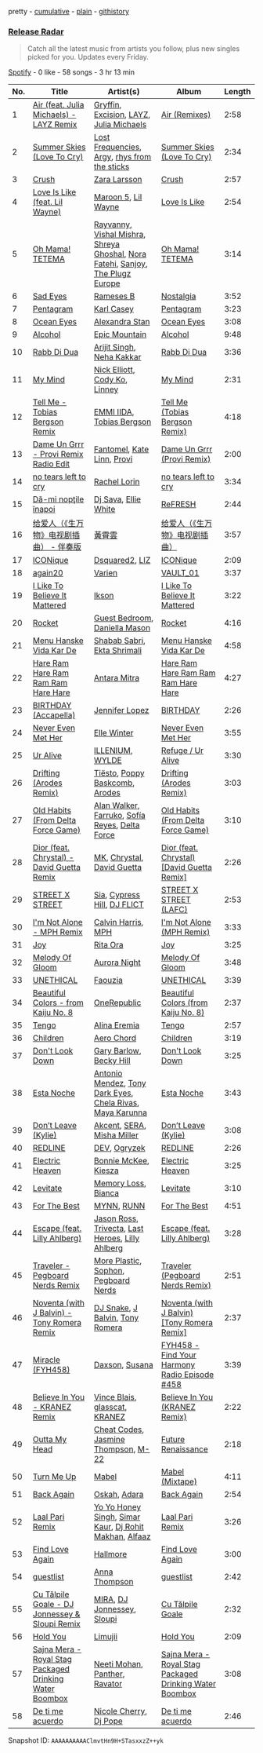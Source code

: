 pretty - [cumulative](/playlists/cumulative/37i9dQZEVXbvJfTkO3GeW5.md) - [plain](/playlists/plain/37i9dQZEVXbvJfTkO3GeW5) - [githistory](https://github.githistory.xyz/mdn522/spotify-playlist-archive/blob/main/playlists/plain/37i9dQZEVXbvJfTkO3GeW5)

### [Release Radar](https://open.spotify.com/playlist/37i9dQZEVXbvJfTkO3GeW5)

> Catch all the latest music from artists you follow, plus new singles picked for you\. Updates every Friday.

[Spotify](https://open.spotify.com/user/spotify) - 0 like - 58 songs - 3 hr 13 min

| No. | Title | Artist(s) | Album | Length |
|---|---|---|---|---|
| 1 | [Air \(feat\. Julia Michaels\) \- LAYZ Remix](https://open.spotify.com/track/4sYFMtX3MsbZ3fvyS06M2e) | [Gryffin](https://open.spotify.com/artist/2ZRQcIgzPCVaT9XKhXZIzh), [Excision](https://open.spotify.com/artist/5FKchcZpQOkqFvXBj1aCvb), [LAYZ](https://open.spotify.com/artist/2ozQcs5XxFaj5fvA02zhwo), [Julia Michaels](https://open.spotify.com/artist/0ZED1XzwlLHW4ZaG4lOT6m) | [Air \(Remixes\)](https://open.spotify.com/album/2dvgvF79C1p9Lz8uJUAsCr) | 2:58 |
| 2 | [Summer Skies \(Love To Cry\)](https://open.spotify.com/track/1z4TAq5AmDi3IkEizIn8Wn) | [Lost Frequencies](https://open.spotify.com/artist/7f5Zgnp2spUuuzKplmRkt7), [Argy](https://open.spotify.com/artist/1NaQOKgddaJipUtmptb7GI), [rhys from the sticks](https://open.spotify.com/artist/4tmqN5uP0Aj50ylHgfwvVa) | [Summer Skies \(Love To Cry\)](https://open.spotify.com/album/48MrowoKpht0sIjkQBeGYo) | 2:34 |
| 3 | [Crush](https://open.spotify.com/track/79bteG47Ms3rUa9TTxhTzF) | [Zara Larsson](https://open.spotify.com/artist/1Xylc3o4UrD53lo9CvFvVg) | [Crush](https://open.spotify.com/album/66uFqZHRtk56y6wyj0EFst) | 2:57 |
| 4 | [Love Is Like \(feat\. Lil Wayne\)](https://open.spotify.com/track/46XtsFriNQjGM5enGQViSQ) | [Maroon 5](https://open.spotify.com/artist/04gDigrS5kc9YWfZHwBETP), [Lil Wayne](https://open.spotify.com/artist/55Aa2cqylxrFIXC767Z865) | [Love Is Like](https://open.spotify.com/album/0cMIntDigHjfYqnvgJjd3Q) | 2:54 |
| 5 | [Oh Mama! TETEMA](https://open.spotify.com/track/6LWd4TAkJt6kfHIQatolHP) | [Rayvanny](https://open.spotify.com/artist/7G9dCn1mqomAa0ucJoBm6J), [Vishal Mishra](https://open.spotify.com/artist/5wJ1H6ud777odtZl5gG507), [Shreya Ghoshal](https://open.spotify.com/artist/0oOet2f43PA68X5RxKobEy), [Nora Fatehi](https://open.spotify.com/artist/76jfMJlfNPQsOBblO0ZaEA), [Sanjoy](https://open.spotify.com/artist/6qjhYs5KNSoSU6fNJqDGIo), [The Plugz Europe](https://open.spotify.com/artist/63qgmJRhJ07e8O9ez4IYql) | [Oh Mama! TETEMA](https://open.spotify.com/album/4G9k7MbNWjUNT6Zlr4p6HA) | 3:14 |
| 6 | [Sad Eyes](https://open.spotify.com/track/5Hsxnog9sHKbilVxgRuFSD) | [Rameses B](https://open.spotify.com/artist/06EfEcjc0vdvI6VNL0soIO) | [Nostalgia](https://open.spotify.com/album/5XVfz9LCSjj6dVahUztcty) | 3:52 |
| 7 | [Pentagram](https://open.spotify.com/track/4Z055U4VIbA454JhlXwDwN) | [Karl Casey](https://open.spotify.com/artist/4oGlqi5TaK8r8K50fQhUbe) | [Pentagram](https://open.spotify.com/album/552nIy4egoqTF8ZzMrQSwH) | 3:23 |
| 8 | [Ocean Eyes](https://open.spotify.com/track/0uVaUs3Wd9Qc824zd9R6Mc) | [Alexandra Stan](https://open.spotify.com/artist/0BmLNz4nSLfoWYW1cYsElL) | [Ocean Eyes](https://open.spotify.com/album/5iHlY0zMP5t8yfUc9erWmw) | 3:08 |
| 9 | [Alcohol](https://open.spotify.com/track/1TieJ11xg71Vq2hOudowW9) | [Epic Mountain](https://open.spotify.com/artist/7meq0SFt3BxWzjbt5EVBbT) | [Alcohol](https://open.spotify.com/album/240JGYWKZKduEl1yf10Kt8) | 9:48 |
| 10 | [Rabb Di Dua](https://open.spotify.com/track/57cx3rQnZ7gvd5Z5YB1XTn) | [Arijit Singh](https://open.spotify.com/artist/4YRxDV8wJFPHPTeXepOstw), [Neha Kakkar](https://open.spotify.com/artist/5f4QpKfy7ptCHwTqspnSJI) | [Rabb Di Dua](https://open.spotify.com/album/11Wh1QW3icDTDutcUUkCnZ) | 3:36 |
| 11 | [My Mind](https://open.spotify.com/track/5PrTRq9cPDVD32XORk8OEg) | [Nick Elliott](https://open.spotify.com/artist/5XDsMWG80WbtIJnFc3rLzL), [Cody Ko](https://open.spotify.com/artist/51etCwhy3kaQLY5Tj06PW5), [Linney](https://open.spotify.com/artist/0vomb9Zaob10lPzxBcIiNb) | [My Mind](https://open.spotify.com/album/5Z99AfzZzQx2z1c0m6NkW8) | 2:31 |
| 12 | [Tell Me \- Tobias Bergson Remix](https://open.spotify.com/track/27vKluyiUYJ7NeB5poW8X5) | [EMMI IIDA](https://open.spotify.com/artist/48cuVGUphasvPgtyetiLP5), [Tobias Bergson](https://open.spotify.com/artist/0OaBO8SytZzvzAO3NOWiv3) | [Tell Me \(Tobias Bergson Remix\)](https://open.spotify.com/album/3SZHnNlPwdHLBOpK0iY2wJ) | 4:18 |
| 13 | [Dame Un Grrr \- Provi Remix Radio Edit](https://open.spotify.com/track/20fzebeACMzZovFyFW3G0L) | [Fantomel](https://open.spotify.com/artist/5KSiZki8gCESiSq0z35Ald), [Kate Linn](https://open.spotify.com/artist/2b01rwtcqW5LyfVBMzIFQ4), [Provi](https://open.spotify.com/artist/09WKhhJl9OZwZEKXRoSnOo) | [Dame Un Grrr \(Provi Remix\)](https://open.spotify.com/album/2GDIY30MqJ2sfnFp7px5Mq) | 2:00 |
| 14 | [no tears left to cry](https://open.spotify.com/track/6oJDeBz9x1gxLmvGOqP9JX) | [Rachel Lorin](https://open.spotify.com/artist/5DfLOANcWMxdeenpJ6Ksd2) | [no tears left to cry](https://open.spotify.com/album/2aejszJVrDZI8s7ox7eujc) | 3:34 |
| 15 | [Dă\-mi nopţile înapoi](https://open.spotify.com/track/5h292NwWxf5eHUOQkO4M27) | [Dj Sava](https://open.spotify.com/artist/0rDSGIC4lIxx1zc0eGJY42), [Ellie White](https://open.spotify.com/artist/16lySlGhucm6kS3sQ0FNFR) | [ReFRESH](https://open.spotify.com/album/32cs1CekZb58TUiUZWuQJU) | 2:44 |
| 16 | [给爱人（《生万物》电视剧插曲） \- 伴奏版](https://open.spotify.com/track/6vg3GNwGUyhm2C6QSjeY4A) | [黃霄雲](https://open.spotify.com/artist/2xwlufPslbQKrv1MXDBpIM) | [给爱人（《生万物》电视剧插曲）](https://open.spotify.com/album/5oeIqRS3obVxmcqk28IyeX) | 3:57 |
| 17 | [ICONique](https://open.spotify.com/track/1BUVBh4uhA3WdiqAOmqC2z) | [Dsquared2](https://open.spotify.com/artist/0i7MOFjZKI1kRGzPDS35HY), [LIZ](https://open.spotify.com/artist/6t2Rja6dihuxH6Mrgyynp6) | [ICONique](https://open.spotify.com/album/53pFu1762QDUgGMbrF9ckg) | 2:09 |
| 18 | [again20](https://open.spotify.com/track/78Qbt4GWAbzsdJn3RGF41T) | [Varien](https://open.spotify.com/artist/2g1JSu9UfRcQQYb3b03Km7) | [VAULT\_01](https://open.spotify.com/album/31zpsPDFk4lcmai9hv8Ix6) | 3:37 |
| 19 | [I Like To Believe It Mattered](https://open.spotify.com/track/5IffKhdBl0FVE2v5mZxlj9) | [Ikson](https://open.spotify.com/artist/0oaw4MsauBh5lIEBWqhi1r) | [I Like To Believe It Mattered](https://open.spotify.com/album/6dcGeYYSqrHcJVU8PqmyqB) | 3:22 |
| 20 | [Rocket](https://open.spotify.com/track/7vZeSI39mhB26zv2SBi9do) | [Guest Bedroom](https://open.spotify.com/artist/0lZMwWZ9Wc2yXIym2wZVd0), [Daniella Mason](https://open.spotify.com/artist/2VJxb44nmZ4ECXBZFV1HBi) | [Rocket](https://open.spotify.com/album/1T5I9jUGRcSfHnM1mWruD7) | 4:16 |
| 21 | [Menu Hanske Vida Kar De](https://open.spotify.com/track/18HPsIDNBAmQriGjGjRb4y) | [Shabab Sabri](https://open.spotify.com/artist/6uZv9f2du7TdOlOr5IjLE1), [Ekta Shrimali](https://open.spotify.com/artist/6DiH0fpcPa0SAC6gd42hJn) | [Menu Hanske Vida Kar De](https://open.spotify.com/album/0fxL2ryFeZoXOzBjTv2L12) | 4:58 |
| 22 | [Hare Ram Hare Ram Ram Ram Hare Hare](https://open.spotify.com/track/0qhB1fu2hpnPz8HnPq4kEc) | [Antara Mitra](https://open.spotify.com/artist/2UwDJeoMqYers5Jmm75zm2) | [Hare Ram Hare Ram Ram Ram Hare Hare](https://open.spotify.com/album/3kyqogRFSBpojLTE2Z041V) | 4:27 |
| 23 | [BIRTHDAY \(Accapella\)](https://open.spotify.com/track/0XxtkTMuzbN9W4DZ8QmzE0) | [Jennifer Lopez](https://open.spotify.com/artist/2DlGxzQSjYe5N6G9nkYghR) | [BIRTHDAY](https://open.spotify.com/album/36axSWbcvvNb4HwUtgHa6i) | 2:26 |
| 24 | [Never Even Met Her](https://open.spotify.com/track/5xuc6xYKNtiWIwGWkCOOeM) | [Elle Winter](https://open.spotify.com/artist/7LkNpfFX2XpGAO0Amhtfhl) | [Never Even Met Her](https://open.spotify.com/album/5el2pylMBouSql5KHUbIvf) | 3:55 |
| 25 | [Ur Alive](https://open.spotify.com/track/0uPeets140UXoDJ7JowkNy) | [ILLENIUM](https://open.spotify.com/artist/45eNHdiiabvmbp4erw26rg), [WYLDE](https://open.spotify.com/artist/4M808tluYcN5j0aV5jp4ep) | [Refuge / Ur Alive](https://open.spotify.com/album/3Hymehl5lIAtEiLctZu9xJ) | 3:30 |
| 26 | [Drifting \(Arodes Remix\)](https://open.spotify.com/track/6Oy2VKOZ2sduYfNu7Eje3f) | [Tiësto](https://open.spotify.com/artist/2o5jDhtHVPhrJdv3cEQ99Z), [Poppy Baskcomb](https://open.spotify.com/artist/4STmXOXUF3UieHU46NWLVt), [Arodes](https://open.spotify.com/artist/4p2f8wUtltMAFuIJB4NR47) | [Drifting \(Arodes Remix\)](https://open.spotify.com/album/5bbRJwFsL9GVfBW4PHFIlt) | 3:03 |
| 27 | [Old Habits \(From Delta Force Game\)](https://open.spotify.com/track/5tKCXGkAsVCQW2Wce51Gs3) | [Alan Walker](https://open.spotify.com/artist/7vk5e3vY1uw9plTHJAMwjN), [Farruko](https://open.spotify.com/artist/329e4yvIujISKGKz1BZZbO), [Sofía Reyes](https://open.spotify.com/artist/0haZhu4fFKt0Ag94kZDiz2), [Delta Force](https://open.spotify.com/artist/7LMRd2GY8us9EXHeY4Mi9G) | [Old Habits \(From Delta Force Game\)](https://open.spotify.com/album/6JC5LFS1ZhuNjN31EMfWWX) | 3:10 |
| 28 | [Dior \(feat\. Chrystal\) \- David Guetta Remix](https://open.spotify.com/track/5CboUpvvZdZRApvEVJppB3) | [MK](https://open.spotify.com/artist/1yqxFtPHKcGcv6SXZNdyT9), [Chrystal](https://open.spotify.com/artist/5bQ3wFgekuIMIcWJuxkqLK), [David Guetta](https://open.spotify.com/artist/1Cs0zKBU1kc0i8ypK3B9ai) | [Dior \(feat\. Chrystal\) \[David Guetta Remix\]](https://open.spotify.com/album/6UbRsSRjyIaCNvzJGmEQGO) | 2:26 |
| 29 | [STREET X STREET](https://open.spotify.com/track/0TTeiR2MFoLQvcI8kdGx65) | [Sia](https://open.spotify.com/artist/5WUlDfRSoLAfcVSX1WnrxN), [Cypress Hill](https://open.spotify.com/artist/4P0dddbxPil35MNN9G2MEX), [DJ FLICT](https://open.spotify.com/artist/5kGccnf4y59UqCEMOPzAXX) | [STREET X STREET \(LAFC\)](https://open.spotify.com/album/0JRb0dJsfPJtDJ5MIIpGZF) | 2:53 |
| 30 | [I'm Not Alone \- MPH Remix](https://open.spotify.com/track/1z6pTKnrEpokcfwked9cNx) | [Calvin Harris](https://open.spotify.com/artist/7CajNmpbOovFoOoasH2HaY), [MPH](https://open.spotify.com/artist/62SCu33InHVq97VaWw3eof) | [I'm Not Alone \(MPH Remix\)](https://open.spotify.com/album/17Ig8wh18XZqSjxfzyXCW5) | 3:33 |
| 31 | [Joy](https://open.spotify.com/track/51zebAwN6zTBOw0ue2XLIP) | [Rita Ora](https://open.spotify.com/artist/5CCwRZC6euC8Odo6y9X8jr) | [Joy](https://open.spotify.com/album/5zWuDfviPKmQ8SdoMlgGat) | 3:25 |
| 32 | [Melody Of Gloom](https://open.spotify.com/track/1qm28Tn0cpUVosgTcnwMHp) | [Aurora Night](https://open.spotify.com/artist/58PDMEzS2t3Ud9cI5epA12) | [Melody Of Gloom](https://open.spotify.com/album/4QzivCuvXgzcMIS4dfLBXh) | 3:48 |
| 33 | [UNETHICAL](https://open.spotify.com/track/6QKpHmO41jkd9pTp0FfmHs) | [Faouzia](https://open.spotify.com/artist/5NhgsV7qPWHZqYEMKzbYvo) | [UNETHICAL](https://open.spotify.com/album/7JGdeYz3PWV1n79hAUxhTc) | 3:39 |
| 34 | [Beautiful Colors \- from Kaiju No\. 8](https://open.spotify.com/track/0baR1QmlC8CruupaxA1IYA) | [OneRepublic](https://open.spotify.com/artist/5Pwc4xIPtQLFEnJriah9YJ) | [Beautiful Colors \(from Kaiju No\. 8\)](https://open.spotify.com/album/2jljUUaSxmuX3aoDQNak4e) | 2:37 |
| 35 | [Tengo](https://open.spotify.com/track/6vMNao4AT6D51DPE9EDfik) | [Alina Eremia](https://open.spotify.com/artist/6cpj6MeLF0pLx34Un9Bpj3) | [Tengo](https://open.spotify.com/album/2bjNxDZCgkwqteFLhimblV) | 2:57 |
| 36 | [Children](https://open.spotify.com/track/510tX0me6H3b4cY6kAJqKR) | [Aero Chord](https://open.spotify.com/artist/6lO3fSdhsdpeOcrbqAJsRU) | [Children](https://open.spotify.com/album/4rN8NvGWrP7soRAoYjz2e4) | 3:19 |
| 37 | [Don't Look Down](https://open.spotify.com/track/060VALM3GBwYuLva2Kg4r9) | [Gary Barlow](https://open.spotify.com/artist/3ZcbVcd3fsf9qKK02UVzGB), [Becky Hill](https://open.spotify.com/artist/4EPJlUEBy49EX1wuFOvtjK) | [Don't Look Down](https://open.spotify.com/album/09vETzLYeQ2RxuOOWYpkeY) | 3:25 |
| 38 | [Esta Noche](https://open.spotify.com/track/4CAaMPII1SQ9l1Ey4sBDjR) | [Antonio Mendez](https://open.spotify.com/artist/5EpTUFXQWNDbBsNxsOLnTJ), [Tony Dark Eyes](https://open.spotify.com/artist/3aJBHJUwHkjkGQ4zkG93HP), [Chela Rivas](https://open.spotify.com/artist/1NUXnGPzPYyTiaEegkod3n), [Maya Karunna](https://open.spotify.com/artist/3u6Bb6bZJcbtjB4VzuXj2u) | [Esta Noche](https://open.spotify.com/album/4IyfExlmVh1aAVvbZbPZGM) | 3:43 |
| 39 | [Don’t Leave \(Kylie\)](https://open.spotify.com/track/3rZYXD5bAaKOpJvOyEqSJr) | [Akcent](https://open.spotify.com/artist/57Pw3FSi1qi2fOY4wKOKjK), [SERA](https://open.spotify.com/artist/3Anj5rCWtYTgRvV7pdq6GE), [Misha Miller](https://open.spotify.com/artist/3RyCLaPoUBr14rFufZ7Gnp) | [Don’t Leave \(Kylie\)](https://open.spotify.com/album/5pDOrPKuOlkwVwiYWaENFy) | 3:08 |
| 40 | [REDLINE](https://open.spotify.com/track/52IXXtvRbbRGL8NrP9xF3V) | [DEV](https://open.spotify.com/artist/7Ip2u3e5Nv6fFb5xyIHxEE), [Ogryzek](https://open.spotify.com/artist/1Sdc6ySbIvzO0X9vbyHzWm) | [REDLINE](https://open.spotify.com/album/0LvlcLYim5jjXWQW6pSU0k) | 2:26 |
| 41 | [Electric Heaven](https://open.spotify.com/track/2QGtkSwhGoBVZ7Gu9kCoXD) | [Bonnie McKee](https://open.spotify.com/artist/7dtJROxWQe3fxxF5t7o67N), [Kiesza](https://open.spotify.com/artist/4zxvC7CRGvggq9EWXOpwAo) | [Electric Heaven](https://open.spotify.com/album/7kj0ogoANmNMHRUqhDzw2v) | 3:25 |
| 42 | [Levitate](https://open.spotify.com/track/1gXsuEndqOqApPGOqXCTOV) | [Memory Loss](https://open.spotify.com/artist/7vtgsxOrAmBF7y1JxyKUm3), [Bianca](https://open.spotify.com/artist/43BmOTbp0fKzSvC4YxykMl) | [Levitate](https://open.spotify.com/album/5Gsiiv23FbgcMMqJNiDrPS) | 3:10 |
| 43 | [For The Best](https://open.spotify.com/track/2htlkJfp9X1yOtCAKOzACP) | [MYNN](https://open.spotify.com/artist/0yGZ8bfrQm12GUedvtbftI), [RUNN](https://open.spotify.com/artist/3l0H4QNiYYNdIsnZ4JgJAg) | [For The Best](https://open.spotify.com/album/1EhLnn2PVcYJ4KQmE4qaLN) | 4:51 |
| 44 | [Escape \(feat\. Lilly Ahlberg\)](https://open.spotify.com/track/1oDlQ0JGgXfXTWWrtmdOku) | [Jason Ross](https://open.spotify.com/artist/6CCTvLyIHqUhY6VQizt150), [Trivecta](https://open.spotify.com/artist/4AT7XlLBevgZIiKvZQ83ye), [Last Heroes](https://open.spotify.com/artist/3HHfEn7yPOy3IiHS6CHG97), [Lilly Ahlberg](https://open.spotify.com/artist/2s8bgT1CE6KOA0a2omeCDk) | [Escape \(feat\. Lilly Ahlberg\)](https://open.spotify.com/album/7v7d7AEWvKt5RMXg94MknR) | 3:28 |
| 45 | [Traveler \- Pegboard Nerds Remix](https://open.spotify.com/track/5pCCHVQzOKxn10NLzqCqZ6) | [More Plastic](https://open.spotify.com/artist/2pTv3pLM9Cw3tblbBHOAzN), [Sophon](https://open.spotify.com/artist/7AmI3Zl33iDdhRMvq0MiAV), [Pegboard Nerds](https://open.spotify.com/artist/0lLY20XpZ9yDobkbHI7u1y) | [Traveler \(Pegboard Nerds Remix\)](https://open.spotify.com/album/6xaWcDTQrvNITR8ZP6GBVa) | 2:51 |
| 46 | [Noventa \(with J Balvin\) \- Tony Romera Remix](https://open.spotify.com/track/3RLVNDwFp3dVcdMnmhM8Kh) | [DJ Snake](https://open.spotify.com/artist/540vIaP2JwjQb9dm3aArA4), [J Balvin](https://open.spotify.com/artist/1vyhD5VmyZ7KMfW5gqLgo5), [Tony Romera](https://open.spotify.com/artist/7GQsOji7pfixzkLt63awo5) | [Noventa \(with J Balvin\) \[Tony Romera Remix\]](https://open.spotify.com/album/47H6oGgrbPUsUviwtTYeo5) | 2:37 |
| 47 | [Miracle \(FYH458\)](https://open.spotify.com/track/2GepsjPwpMuR9FmxJYjhH8) | [Daxson](https://open.spotify.com/artist/4WwMR8h0vztJLNgiL5ZFqW), [Susana](https://open.spotify.com/artist/5T8x61HRsjZo0CwH1rs6Kf) | [FYH458 \- Find Your Harmony Radio Episode \#458](https://open.spotify.com/album/6VOC4shQirFDg9FT3WZZUm) | 3:39 |
| 48 | [Believe In You \- KRANEZ Remix](https://open.spotify.com/track/5ny2OwmvbcFRk9uz5hFYfR) | [Vince Blais](https://open.spotify.com/artist/10gKXDvHvRN9O9VjYbR1zu), [glasscat](https://open.spotify.com/artist/1iZIgKdk4aQdTSupTIcRSQ), [KRANEZ](https://open.spotify.com/artist/66VfE1tRObLweW0u0vDMJo) | [Believe In You \(KRANEZ Remix\)](https://open.spotify.com/album/6Ht0bTkFjimf3IRHnFmY3x) | 2:22 |
| 49 | [Outta My Head](https://open.spotify.com/track/2iZwXPhlmYewx8zeCcJPvW) | [Cheat Codes](https://open.spotify.com/artist/7DMveApC7UnC2NPfPvlHSU), [Jasmine Thompson](https://open.spotify.com/artist/2TL8gYTNgD6nXkyuUdDrMg), [M\-22](https://open.spotify.com/artist/4WFtYn5RyU8VGPpPyW9Pxw) | [Future Renaissance](https://open.spotify.com/album/14WJvgC04sHE4m7HIXZ8Ri) | 2:18 |
| 50 | [Turn Me Up](https://open.spotify.com/track/22oEHkwJNQoiL1sd4aPDFH) | [Mabel](https://open.spotify.com/artist/1MIVXf74SZHmTIp4V4paH4) | [Mabel \(Mixtape\)](https://open.spotify.com/album/6OS0U3aDbC1pbbfPhrtZsc) | 4:11 |
| 51 | [Back Again](https://open.spotify.com/track/2wyrtPrEXPDQ32JM8KTHug) | [Oskah](https://open.spotify.com/artist/5z6X6OuE2HnFQY18w3ephk), [Adara](https://open.spotify.com/artist/3ZejoaXlP3oqmmTseylLDY) | [Back Again](https://open.spotify.com/album/3Xz03eyonOC13nqna9cXiL) | 2:54 |
| 52 | [Laal Pari Remix](https://open.spotify.com/track/6SFbm5N6yUPlJRaTp2Q5Q9) | [Yo Yo Honey Singh](https://open.spotify.com/artist/7uIbLdzzSEqnX0Pkrb56cR), [Simar Kaur](https://open.spotify.com/artist/5yI5MjFLwQwfP24OxchqN1), [Dj Rohit Makhan](https://open.spotify.com/artist/64iJ5lMqvZPyjI1YSvHtGj), [Alfaaz](https://open.spotify.com/artist/1xHIVVHhwnuYe0uCAip33C) | [Laal Pari Remix](https://open.spotify.com/album/3gGEbDpVBzNSDhJIajGwia) | 3:26 |
| 53 | [Find Love Again](https://open.spotify.com/track/5q8oD3JonSIOSAVWKtkBfP) | [Hallmore](https://open.spotify.com/artist/5xNJEEXcQg0ohvWvnyYZXf) | [Find Love Again](https://open.spotify.com/album/3pqhhPYcGU4FpWJ2Dl1D05) | 3:00 |
| 54 | [guestlist](https://open.spotify.com/track/3gKE21A9J7dwQBjC5VVLhR) | [Anna Thompson](https://open.spotify.com/artist/27CLGjeqClcaoBcr46Y0XC) | [guestlist](https://open.spotify.com/album/2JzYqQElPlUM1Ra4cSOqb9) | 2:42 |
| 55 | [Cu Tălpile Goale \- DJ Jonnessey & Sloupi Remix](https://open.spotify.com/track/1jZi1agCrsDtiBhkC3eJFr) | [MIRA](https://open.spotify.com/artist/2nMFC7hWK0haX8ilvRpb59), [DJ Jonnessey](https://open.spotify.com/artist/1FFnh89ojKlsOfPnVZNtaF), [Sloupi](https://open.spotify.com/artist/0b9GbIoqaHNXwDtUtOFSjI) | [Cu Tălpile Goale](https://open.spotify.com/album/2Qcos2tXYYKx1rbprJ15hf) | 2:32 |
| 56 | [Hold You](https://open.spotify.com/track/1g26xw8pUNAI02k5n1Yrfl) | [Limujii](https://open.spotify.com/artist/5wwtmRZaH7K74BXtobQ7tq) | [Hold You](https://open.spotify.com/album/4uih6Y53MEm81HViXrpInA) | 2:09 |
| 57 | [Sajna Mera \- Royal Stag Packaged Drinking Water Boombox](https://open.spotify.com/track/4ukjoPUoqNf0HLdHpIEIks) | [Neeti Mohan](https://open.spotify.com/artist/3ZxZ03fj3tXBZHZWzvaLSM), [Panther](https://open.spotify.com/artist/1HnV8VaGdip3y1SpJPgft0), [Ravator](https://open.spotify.com/artist/1cZXy31snJUWXKwhWRyDgs) | [Sajna Mera \- Royal Stag Packaged Drinking Water Boombox](https://open.spotify.com/album/0fiBKAcxtBUPTjz8yOGQue) | 3:08 |
| 58 | [De ti me acuerdo](https://open.spotify.com/track/1oiIkU5RqEP44HcsYEp6nw) | [Nicole Cherry](https://open.spotify.com/artist/6rgOaYJps51uMmUyzm5fi7), [Dj Pope](https://open.spotify.com/artist/6v6C3dH5H2SYdvFyhxYLwp) | [De ti me acuerdo](https://open.spotify.com/album/0iP1S2FeHcX9Gqt7umCH6n) | 2:46 |

Snapshot ID: `AAAAAAAAAAClmvtHn9H+STasxxzZ++yk`
